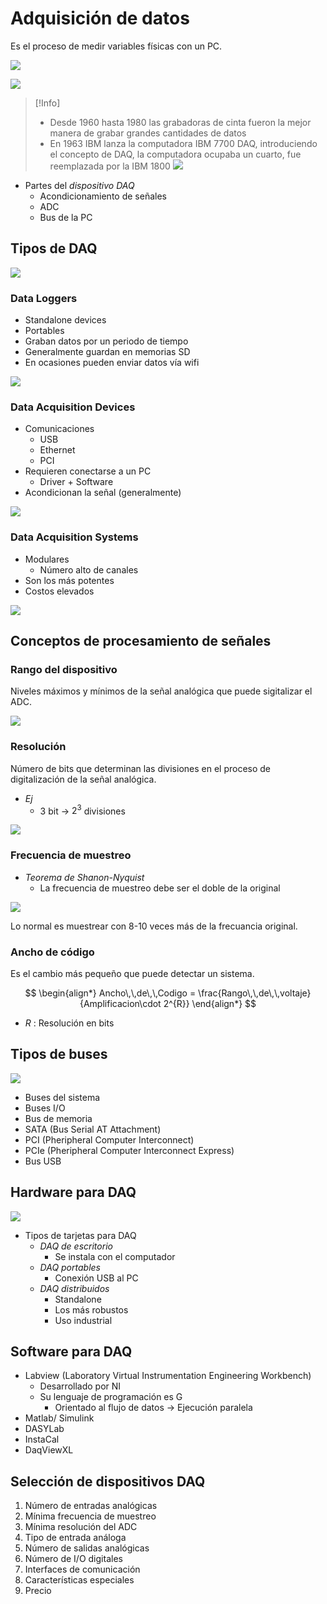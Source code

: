# Adquisición de datos

Es el proceso de medir variables físicas con un PC.

![](attachments/Pasted%20image%2020231114095953.png)

![](attachments/Pasted%20image%2020231114100102.png)

>[!Info]
>- Desde 1960 hasta 1980 las grabadoras de cinta fueron la mejor manera de grabar grandes cantidades de datos
>- En 1963 IBM lanza la computadora IBM 7700 DAQ, introduciendo el concepto de DAQ, la computadora ocupaba un cuarto, fue reemplazada por la IBM 1800
>![](attachments/Pasted%20image%2020231114095917.png)

- Partes del _dispositivo DAQ_
	- Acondicionamiento de señales
	- ADC
	- Bus de la PC


## Tipos de DAQ

![](attachments/Pasted%20image%2020231114101026.png)

### Data Loggers

- Standalone devices
- Portables
- Graban datos por un periodo de tiempo
- Generalmente guardan en memorias SD
- En ocasiones pueden enviar datos vía wifi

![](attachments/Pasted%20image%2020231114100553.png)


### Data Acquisition Devices

- Comunicaciones
	- USB
	- Ethernet
	- PCI
- Requieren conectarse a un PC
	- Driver + Software
- Acondicionan la señal (generalmente)

![](attachments/Pasted%20image%2020231114100822.png)


### Data Acquisition Systems

- Modulares
	- Número alto de canales
- Son los más potentes
- Costos elevados

![](attachments/Pasted%20image%2020231114100945.png)


## Conceptos de procesamiento de señales


### Rango del dispositivo

Niveles máximos y mínimos de la señal analógica que puede sigitalizar el ADC.

![](attachments/Pasted%20image%2020231114102313.png)


### Resolución

Número de bits que determinan las divisiones en el proceso de digitalización de la señal analógica.

- _Ej_
	- 3 bit -> $2^{3}$ divisiones

![](attachments/Pasted%20image%2020231114102522.png)


### Frecuencia de muestreo

- _Teorema de Shanon-Nyquist_
	- La frecuencia de muestreo debe ser el doble de la original

![](attachments/Pasted%20image%2020231114102653.png)

Lo normal es muestrear con 8-10 veces más de la frecuancia original.


### Ancho de código

Es el cambio más pequeño que puede detectar un sistema.

$$
\begin{align*}
	Ancho\,\,de\,\,Codigo = \frac{Rango\,\,de\,\,voltaje}{Amplificacion\cdot 2^{R}}
\end{align*}
$$

- $R$ : Resolución en bits


## Tipos de buses

![](attachments/Pasted%20image%2020231114103044.png)

- Buses del sistema
- Buses I/O
- Bus de memoria
- SATA (Bus Serial AT Attachment)
- PCI (Pheripheral Computer Interconnect)
- PCIe (Pheripheral Computer Interconnect Express)
- Bus USB


## Hardware para DAQ

![](attachments/Pasted%20image%2020231114103311.png)

- Tipos de tarjetas para DAQ
	- _DAQ de escritorio_
		- Se instala con el computador
	- _DAQ portables_
		- Conexión USB al PC
	- _DAQ distribuidos_
		- Standalone
		- Los más robustos
		- Uso industrial


## Software para DAQ

- Labview (Laboratory Virtual Instrumentation Engineering Workbench)
	- Desarrollado por NI
	- Su lenguaje de programación es G
		- Orientado al flujo de datos -> Ejecución paralela
- Matlab/ Simulink
- DASYLab
- InstaCal
- DaqViewXL


## Selección de dispositivos DAQ

1. Número de entradas analógicas
2. Mínima frecuencia de muestreo
3. Mínima resolución del ADC
4. Tipo de entrada análoga
5. Número de salidas analógicas
6. Número de I/O digitales
7. Interfaces de comunicación
8. Características especiales
9. Precio














